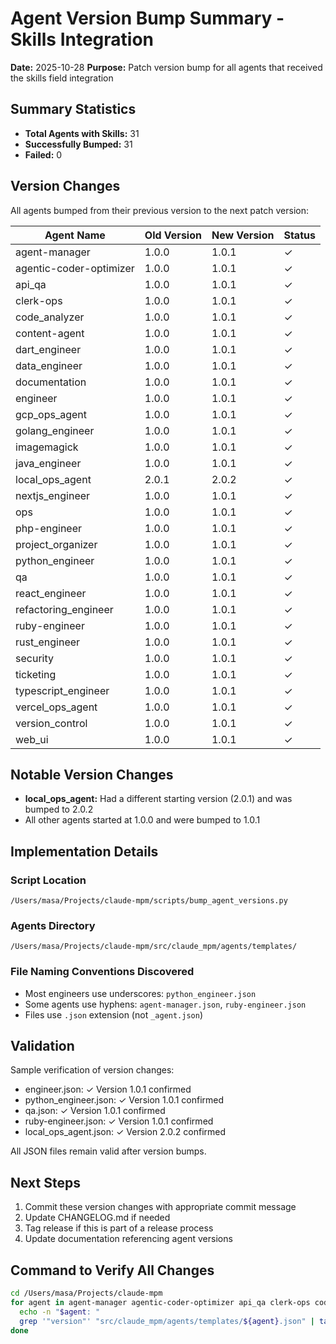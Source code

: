 # Agent Version Bump Summary - Skills Integration

**Date:** 2025-10-28
**Purpose:** Patch version bump for all agents that received the skills field integration

## Summary Statistics

- **Total Agents with Skills:** 31
- **Successfully Bumped:** 31
- **Failed:** 0

## Version Changes

All agents bumped from their previous version to the next patch version:

| Agent Name                    | Old Version | New Version | Status |
|-------------------------------|-------------|-------------|--------|
| agent-manager                 | 1.0.0       | 1.0.1       | ✓      |
| agentic-coder-optimizer       | 1.0.0       | 1.0.1       | ✓      |
| api_qa                        | 1.0.0       | 1.0.1       | ✓      |
| clerk-ops                     | 1.0.0       | 1.0.1       | ✓      |
| code_analyzer                 | 1.0.0       | 1.0.1       | ✓      |
| content-agent                 | 1.0.0       | 1.0.1       | ✓      |
| dart_engineer                 | 1.0.0       | 1.0.1       | ✓      |
| data_engineer                 | 1.0.0       | 1.0.1       | ✓      |
| documentation                 | 1.0.0       | 1.0.1       | ✓      |
| engineer                      | 1.0.0       | 1.0.1       | ✓      |
| gcp_ops_agent                 | 1.0.0       | 1.0.1       | ✓      |
| golang_engineer               | 1.0.0       | 1.0.1       | ✓      |
| imagemagick                   | 1.0.0       | 1.0.1       | ✓      |
| java_engineer                 | 1.0.0       | 1.0.1       | ✓      |
| local_ops_agent               | 2.0.1       | 2.0.2       | ✓      |
| nextjs_engineer               | 1.0.0       | 1.0.1       | ✓      |
| ops                           | 1.0.0       | 1.0.1       | ✓      |
| php-engineer                  | 1.0.0       | 1.0.1       | ✓      |
| project_organizer             | 1.0.0       | 1.0.1       | ✓      |
| python_engineer               | 1.0.0       | 1.0.1       | ✓      |
| qa                            | 1.0.0       | 1.0.1       | ✓      |
| react_engineer                | 1.0.0       | 1.0.1       | ✓      |
| refactoring_engineer          | 1.0.0       | 1.0.1       | ✓      |
| ruby-engineer                 | 1.0.0       | 1.0.1       | ✓      |
| rust_engineer                 | 1.0.0       | 1.0.1       | ✓      |
| security                      | 1.0.0       | 1.0.1       | ✓      |
| ticketing                     | 1.0.0       | 1.0.1       | ✓      |
| typescript_engineer           | 1.0.0       | 1.0.1       | ✓      |
| vercel_ops_agent              | 1.0.0       | 1.0.1       | ✓      |
| version_control               | 1.0.0       | 1.0.1       | ✓      |
| web_ui                        | 1.0.0       | 1.0.1       | ✓      |

## Notable Version Changes

- **local_ops_agent:** Had a different starting version (2.0.1) and was bumped to 2.0.2
- All other agents started at 1.0.0 and were bumped to 1.0.1

## Implementation Details

### Script Location
`/Users/masa/Projects/claude-mpm/scripts/bump_agent_versions.py`

### Agents Directory
`/Users/masa/Projects/claude-mpm/src/claude_mpm/agents/templates/`

### File Naming Conventions Discovered
- Most engineers use underscores: `python_engineer.json`
- Some agents use hyphens: `agent-manager.json`, `ruby-engineer.json`
- Files use `.json` extension (not `_agent.json`)

## Validation

Sample verification of version changes:
- engineer.json: ✓ Version 1.0.1 confirmed
- python_engineer.json: ✓ Version 1.0.1 confirmed
- qa.json: ✓ Version 1.0.1 confirmed
- ruby-engineer.json: ✓ Version 1.0.1 confirmed
- local_ops_agent.json: ✓ Version 2.0.2 confirmed

All JSON files remain valid after version bumps.

## Next Steps

1. Commit these version changes with appropriate commit message
2. Update CHANGELOG.md if needed
3. Tag release if this is part of a release process
4. Update documentation referencing agent versions

## Command to Verify All Changes

```bash
cd /Users/masa/Projects/claude-mpm
for agent in agent-manager agentic-coder-optimizer api_qa clerk-ops code_analyzer content-agent dart_engineer data_engineer documentation engineer gcp_ops_agent golang_engineer imagemagick java_engineer local_ops_agent nextjs_engineer ops php-engineer project_organizer python_engineer qa react_engineer refactoring_engineer ruby-engineer rust_engineer security ticketing typescript_engineer vercel_ops_agent version_control web_ui; do
  echo -n "$agent: "
  grep '"version"' "src/claude_mpm/agents/templates/${agent}.json" | tail -1
done
```
